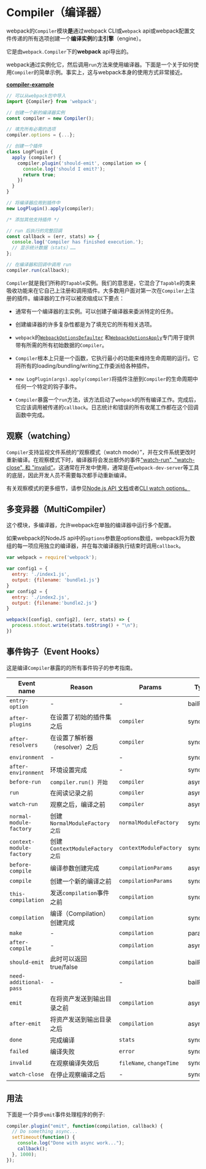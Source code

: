 # Compiler（编译器）

webpack的`Compiler`模块**是**通过webpack CLI或`webpack` api或webpack配置文件传递的所有选项创建一个**编译实例**的**主引擎**（engine）。

它是由`webpack.Compiler`下的**webpack** api导出的。

webpack通过实例化它，然后调用`run`方法来使用编译器。下面是一个关于如何使用`Compiler`的简单示例。事实上，这与webpack本身的使用方式非常接近。

[**compiler-example**](https://github.com/pksjce/webpack-internal-examples/tree/master/compiler-example)

```javascript
// 可以从webpack包中导入
import {Compiler} from 'webpack';

// 创建一个新的编译器实例
const compiler = new Compiler();

// 填充所有必需的选项
compiler.options = {...};

// 创建一个插件
class LogPlugin {
  apply (compiler) {
    compiler.plugin('should-emit', compilation => {
      console.log('should I emit?');
      return true;
    })
  }
}

// 将编译器应用到插件中
new LogPlugin().apply(compiler);

/* 添加其他支持插件 */

// run 后执行的完整回调
const callback = (err, stats) => {
  console.log('Compiler has finished execution.');
  // 显示统计数据（stats）……
};

// 在编译器和回调中调用 run
compiler.run(callback);
```

`Compiler`就是我们所称的`Tapable`实例。我们的意思是，它混合了`Tapable`的类来吸收功能来在它自己上注册和调用插件。大多数用户面对第一次在`Compiler`上注册的插件。编译器的工作可以被浓缩成以下要点：

* 通常有一个编译器的主实例。可以创建子编译器来委派特定的任务。

* 创建编译器的许多复杂性都是为了填充它的所有相关选项。

* `webpack`的[`WebpackOptionsDefaulter`](https://github.com/webpack/webpack/blob/master/lib/WebpackOptionsDefaulter.js) 和[`WebpackOptionsApply`](https://github.com/webpack/webpack/blob/master/lib/WebpackOptionsApply.js)专门用于提供带有所需的所有初始数据的`Compiler`。

* `Compiler`根本上只是一个函数，它执行最小的功能来维持生命周期的运行。它将所有的loading/bundling/writing工作委派给各种插件。

* `new LogPlugin(args).apply(compiler)`将插件注册到`Compiler`的生命周期中任何一个特定的钩子事件。

* `Compiler`暴露一个`run`方法，该方法启动了`webpack`的所有编译工作。完成后，它应该调用被传递的`callback`。日志统计和错误的所有收尾工作都在这个回调函数中完成。

## 观察（watching）

`Compiler`支持监视文件系统的“观察模式（watch mode）”，并在文件系统更改时重新编译。在观察模式下时，编译器将会发出额外的事件["watch-run", "watch-close", 和 "invalid"](#event-hooks)。这通常在开发中使用，通常是在`webpack-dev-server`等工具的底层，因此开发人员不需要每次都手动重新编译。

有关观察模式的更多细节，请参见[Node.js API 文档](#观察（watching）)或者[CLI watch options。](/configuration/watchOptions.md)

## 多变异器（MultiCompiler）

这个模块，多编译器，允许webpack在单独的编译器中运行多个配置。

如果webpack的NodeJS api中的`options`参数是options数组，webpack将为数组的每一项应用独立的编译器，并在每次编译器执行结束时调用`callback`。

```javascript
var webpack = require('webpack');

var config1 = {
  entry: './index1.js',
  output: {filename: 'bundle1.js'}
}
var config2 = {
  entry: './index2.js',
  output: {filename:'bundle2.js'}
}

webpack([config1, config2], (err, stats) => {
  process.stdout.write(stats.toString() + "\n");
})
```

## 事件钩子（Event Hooks）

这是编译`Compiler`暴露的的所有事件钩子的参考指南。

| Event name | Reason | Params | Type |
| --- | --- | --- | --- |
| `entry-option` | - | - | bailResult |
| `after-plugins` | 在设置了初始的插件集之后 | `compiler` | sync |
| `after-resolvers` | 在设置了解析器（resolver）之后 | `compiler` | sync |
| `environment` | - | - | sync |
| `after-environment` | 环境设置完成 | - | sync |
| `before-run` | `compiler.run() 开始` | `compiler` | async |
| `run` | 在阅读记录之前 | `compiler` | async |
| `watch-run` | 观察之后，编译之前 | `compiler` | async |
| `normal-module-factory` | 创建`NormalModuleFactory之后` | `normalModuleFactory` | sync |
| `context-module-factory` | 创建`ContextModuleFactory 之后` | `contextModuleFactory` | sync |
| `before-compile` | 编译参数创建完成 | `compilationParams` | async |
| `compile` | 创建一个新的编译之前 | `compilationParams` | sync |
| `this-compilation` | 发送`compilation`事件之前 | `compilation` | sync |
| `compilation` | 编译（Compilation）创建完成 | `compilation` | sync |
| `make` | - | `compilation` | parallel |
| `after-compile` | - | `compilation` | async |
| `should-emit` | 此时可以返回true/false | `compilation` | bailResult |
| `need-additional-pass` | - | - | bailResult |
| `emit` | 在将资产发送到输出目录之前 | `compilation` | async |
| `after-emit` | 将资产发送到输出目录之后 | `compilation` | async |
| `done` | 完成编译 | `stats` | sync |
| `failed` | 编译失败 | `error` | sync |
| `invalid` | 在观察编译失效后 | `fileName`, `changeTime` | sync |
| `watch-close` | 在停止观察编译之后 | - | sync |

## 用法

下面是一个异步`emit`事件处理程序的例子:

```javascript
compiler.plugin("emit", function(compilation, callback) {
  // Do something async...
  setTimeout(function() {
    console.log("Done with async work...");
    callback();
  }, 1000);
});
```



